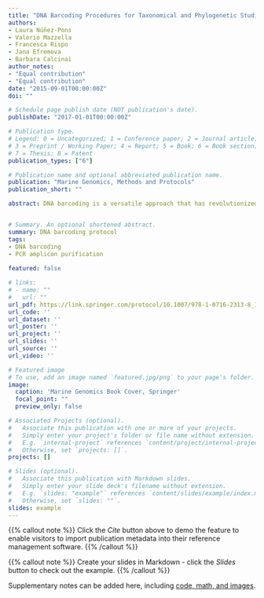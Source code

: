 ```yaml
---
title: "DNA Barcoding Procedures for Taxonomical and Phylogenetic Studies in Marine Animals: Porifera as a Case Study."
authors:
- Laura Núñez-Pons
- Valerio Mazzella
- Francesca Rispo
- Jana Efremova
- Barbara Calcinai
author_notes:
- "Equal contribution"
- "Equal contribution"
date: "2015-09-01T00:00:00Z"
doi: ""

# Schedule page publish date (NOT publication's date).
publishDate: "2017-01-01T00:00:00Z"

# Publication type.
# Legend: 0 = Uncategorized; 1 = Conference paper; 2 = Journal article;
# 3 = Preprint / Working Paper; 4 = Report; 5 = Book; 6 = Book section;
# 7 = Thesis; 8 = Patent
publication_types: ["6"]

# Publication name and optional abbreviated publication name.
publication: "Marine Genomics, Methods and Protocols"
publication_short: ""

abstract: DNA barcoding is a versatile approach that has revolutionized taxonomy and other akin topics in biology and ecology, due to its simplicity and relatively costless procedures. The method consists in the production of one or a few amplicons from informative genetic regions via Sanger sequencing. These markers are selected because they tend to evolve at a similar pace as speciation, allowing to discriminate organismal species. The applicability of this technique is here portrayed for the taxonomical identification of marine sponges (phylum Porifera) as an example.


# Summary. An optional shortened abstract.
summary: DNA barcoding protocol
tags:
- DNA barcoding
- PCR amplicon purification
  
featured: false

# links:
# - name: ""
#   url: ""
url_pdf: https://link.springer.com/protocol/10.1007/978-1-0716-2313-8_10
url_code: ''
url_dataset: ''
url_poster: ''
url_project: ''
url_slides: ''
url_source: ''
url_video: ''

# Featured image
# To use, add an image named `featured.jpg/png` to your page's folder. 
image:
  caption: 'Marine Genomics Book Cover, Springer'
  focal_point: ""
  preview_only: false

# Associated Projects (optional).
#   Associate this publication with one or more of your projects.
#   Simply enter your project's folder or file name without extension.
#   E.g. `internal-project` references `content/project/internal-project/index.md`.
#   Otherwise, set `projects: []`.
projects: []

# Slides (optional).
#   Associate this publication with Markdown slides.
#   Simply enter your slide deck's filename without extension.
#   E.g. `slides: "example"` references `content/slides/example/index.md`.
#   Otherwise, set `slides: ""`.
slides: example
---
```


{{% callout note %}}
Click the *Cite* button above to demo the feature to enable visitors to import publication metadata into their reference management software.
{{% /callout %}}

{{% callout note %}}
Create your slides in Markdown - click the *Slides* button to check out the example.
{{% /callout %}}

Supplementary notes can be added here, including [code, math, and images](https://wowchemy.com/docs/writing-markdown-latex/).
